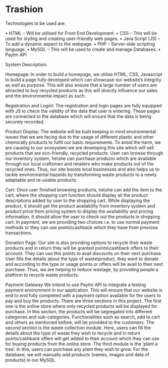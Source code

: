 # Trashion

Technologies to be used are:

• HTML – Will be utilised for Front End Development.
• CSS – This will be used for styling and creating user-friendly web pages.
• Java Script (JS) – To add a dynamic aspect to the webpage.
• PHP – Server-side scripting language.
• MySQL – This will be used to create and manage Databases.
• Paytm API

System Description:

Homepage:
In order to build a homepage, we utilise HTML, CSS, Javascript to build a page fully developed
which can showcase our website’s integrity as well as purpose. This will also ensure that a large
number of users are attracted to buy recycled products as this will directly influence our sales and
the environmental impact as such.

Registration and Loginl:
The registration and login pages are fully equipped with JS to check the validity of the data that
user is entering. These pages are connected to the database which will ensure that the data is being
securely recorded.

Product Display:
The website will be built keeping in mind environmental issues that we are facing due to the usage
of different plastic and other chemically products to fulfil our basic requirements. To avoid the
harm, we are causing to our ecosystem we are developing this site which will sell products that are
eco-friendly, recycled products. User can browse through our inventory system, he\she can
purchase products which are available through our local craftsmen and retailers who make products
out of the recycled ones. Thus, our site boosts local businesses and also helps us to tackle
environmental hazards by transforming waste products to a newly adaptable and re-usable
products.

Cart:
Once user finished browsing products, he\she can add the item to the cart, where the shopping cart
function should display all the product descriptions added by user to the shopping cart. While
displaying the product, it should get the product availability from inventory system and product
price from pricing system to display the availability and pricing information. It should allow the
user to check out the products in shopping cart. In payment, we are providing two choices i.e. to
use normal payment methods or they can use points\cashback which they have from previous
transactions.

Donation Page:
Our site is also providing options to recycle their waste products and in return they will be granted
points\cashback offers to their account. They can use this points to avail discounts on their next
purchase. User fills the details about the type of waste\product, they want to donate and according
to the type or usage points or offers will be avail to their next purchase. Thus, we are helping to
reduce wastage, by providing people a platform to recycle waste products.



Payment Gateway
We intend to use Paytm API to integrate a testing payment environment in our application. This
will ensure that our website is end to end fully completed with a payment option available for the
users to pay and buy the products.
There are three sections in this project. The first one is the online store where only recycled products
will be displayed for purchase. In this section, the products will be segregated into different
categories and sub-categories. Functionalities such as search, add to cart and others as mentioned
before, will be provided to the customers. The second section is the waste collection module. Here,
users can fill the details about the type of waste they wish to recycle and in return points/cashback
offers will get added to their account which they can use for buying products from the online store.
The third module is the ‘plant a tree’. In this, users can purchase any plant they wish to grow. For
the database, we will manually add products (names, images and data of products) in our MySQL.
